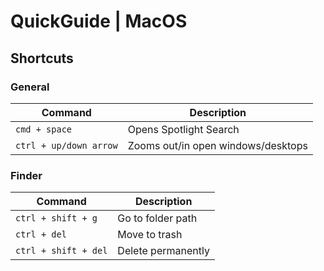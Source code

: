 # QuickGuide | MacOS

## Shortcuts

### General

| Command | Description |
| --- | --- |
| `cmd + space` | Opens Spotlight Search |
| `ctrl + up/down arrow` | Zooms out/in open windows/desktops |

### Finder

| Command | Description |
| --- | --- |
| `ctrl + shift + g` | Go to folder path |
| `ctrl + del` | Move to trash |
| `ctrl + shift + del` | Delete permanently |
